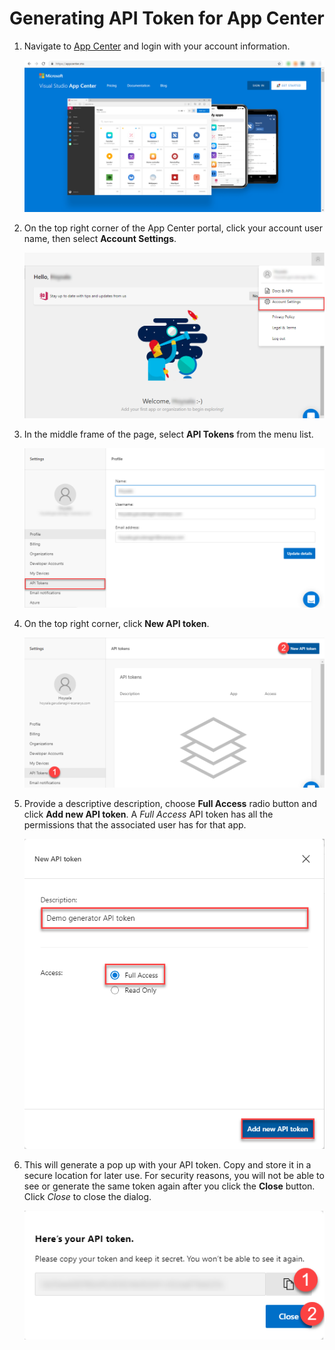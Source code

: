 # Generating API Token for App Center

1. Navigate to <a href="https://appcenter.ms">App Center</a> and login with your account information. 

    ![App Center](AppCenterToken/AppCenter.png)

1. On the top right corner of the App Center portal, click your account user name, then select **Account Settings**.

    ![Account Settings](AppCenterToken/AccountSettings.png)

1. In the middle frame of the page, select **API Tokens** from the menu list.

    ![Middle Frame](AppCenterToken/APITokenSettings.png)

1. On the top right corner, click **New API token**.  

    ![New API](AppCenterToken/APIToken.png)

1. Provide a descriptive description, choose **Full Access** radio button and click **Add new API token**. A *Full Access* API token has all the permissions that the associated user has for that app.

    ![API Token](AppCenterToken/NewAPIToken.png)

1. This will generate a pop up with your API token. Copy and store it in a secure location for later use. For security reasons, you will not be able to see or generate the same token again after you click the **Close** button. Click *Close* to close the dialog.

    ![Copy token](AppCenterToken/CopyToken.png)
